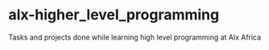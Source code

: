 # alx-higher_level_programming
Tasks and projects done while learning high level programming at Alx Africa
